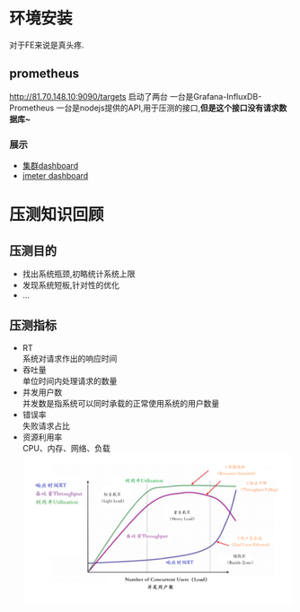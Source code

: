 # 环境安装
对于FE来说是真头疼.

## prometheus
http://81.70.148.10:9090/targets
启动了两台
一台是Grafana-InfluxDB-Prometheus
一台是nodejs提供的API,用于压测的接口,**但是这个接口没有请求数据库~**  
### 展示  
- [集群dashboard](http://81.70.148.10:3000/d/9CWBz0bik/joge-linuxe99b86-e7bea4-zh?orgId=1&from=now-30m&to=now&var-origin_prometheus=&var-job=joge-Linux&var-hostname=All&var-instance=175.27.191.220:9100&var-device=All&var-interval=2m&var-maxmount=%2F&var-show_hostname=VM-16-12-centos&var-total=2)
- [jmeter dashboard](http://81.70.148.10:3000/d/f448b942-c3b7-4758-a8d8-c749003edc54/apache-jmeter-dashboard?orgId=1&from=now-1h&to=now&var-data_source=aeecf974-1dc0-47d0-bf6e-31ab04b7d54c&var-application=joge_mall_one&var-transaction=5Thread-HTTP%E8%AF%B7%E6%B1%82&var-measurement_name=jmeter&var-send_interval=5)

# 压测知识回顾
## 压测目的
- 找出系统瓶颈,初略统计系统上限
- 发现系统短板,针对性的优化
- ...

## 压测指标
- RT  
  系统对请求作出的响应时间
- 吞吐量  
  单位时间内处理请求的数量
- 并发用户数  
  并发数是指系统可以同时承载的正常使用系统的用户数量
- 错误率  
  失败请求占比
- 资源利用率  
  CPU、内存、网络、负载
  ![alt 压测指标](./image/压测指标.png)